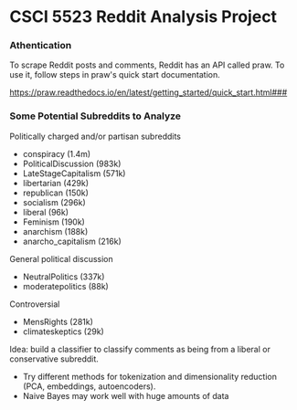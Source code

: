 # CSCI 5523 Reddit Analysis Project

### Athentication

To scrape Reddit posts and comments, Reddit has an API called praw. To use it, follow steps in praw's quick start documentation.

https://praw.readthedocs.io/en/latest/getting_started/quick_start.html### 


### Some Potential Subreddits to Analyze

Politically charged and/or partisan subreddits
- conspiracy (1.4m)
- PoliticalDiscussion (983k)
- LateStageCapitalism (571k)
- libertarian (429k)
- republican (150k)
- socialism (296k)
- liberal (96k)
- Feminism (190k)
- anarchism (188k)
- anarcho_capitalism (216k)

General political discussion
- NeutralPolitics (337k)
- moderatepolitics (88k)

Controversial
- MensRights (281k)
- climateskeptics (29k)


Idea: build a classifier to classify comments as being from a liberal or conservative subreddit. 
- Try different methods for tokenization and dimensionality reduction (PCA, embeddings, autoencoders). 
- Naive Bayes may work well with huge amounts of data
